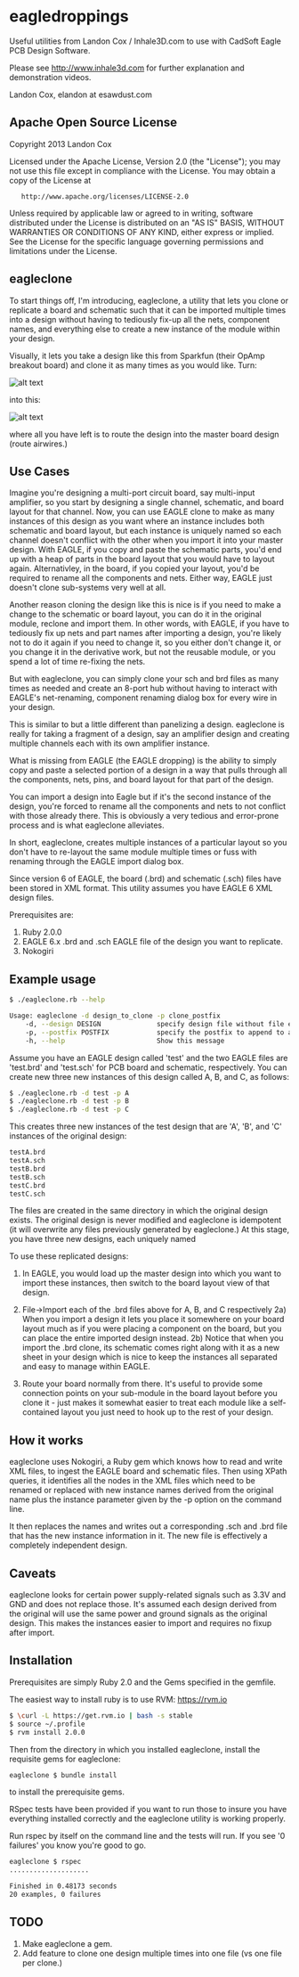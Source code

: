 eagledroppings
==============

Useful utilities from Landon Cox / Inhale3D.com to use with CadSoft Eagle PCB Design Software.

Please see http://www.inhale3d.com for further explanation and demonstration videos.

Landon Cox, elandon at esawdust.com

Apache Open Source License
--------------------------
Copyright 2013 Landon Cox

   Licensed under the Apache License, Version 2.0 (the "License");
   you may not use this file except in compliance with the License.
   You may obtain a copy of the License at

       http://www.apache.org/licenses/LICENSE-2.0

   Unless required by applicable law or agreed to in writing, software
   distributed under the License is distributed on an "AS IS" BASIS,
   WITHOUT WARRANTIES OR CONDITIONS OF ANY KIND, either express or implied.
   See the License for the specific language governing permissions and
   limitations under the License.

eagleclone
----------
To start things off, I'm introducing, eagleclone, a utility that lets you clone or replicate a 
board and schematic such that it can be imported multiple times into a design without
having to tediously fix-up all the nets, component names, and everything else to create
a new instance of the module within your design.  

Visually, it lets you take a design like this from Sparkfun (their OpAmp breakout board)
and clone it as many times as you would like. Turn:

![alt text](https://github.com/esawdust/eagledroppings/blob/master/images/OriginalBoardLayout-SparkfunBOB-09816-1.jpg)

into this:

![alt text](https://github.com/esawdust/eagledroppings/blob/master/images/image3.jpg)

where all you have left is to route the design into the master board design (route airwires.)

Use Cases
---------
Imagine you're designing a multi-port circuit board, say multi-input amplifier, so you 
start by designing a single channel, schematic, and board layout for that channel. 
Now, you can use EAGLE clone to make as many instances of this design as you want 
where an instance includes both schematic and board layout, but each instance is 
uniquely named so each channel doesn't conflict with the other when you import it into
your master design.
With EAGLE, if you copy and paste the schematic parts, you'd end up with a heap of parts in
the board layout that you would have to layout again.  Alternativley, in the board, 
if you copied your layout, you'd be required to rename all the components and nets. Either
way, EAGLE just doesn't clone sub-systems very well at all. 

Another reason cloning the design like this is nice is if you need to make 
a change to the schematic or board layout, you can do it in the original module, reclone and 
import them.  In other words, with EAGLE, if you have to tediously fix up nets and part names
after importing a design, you're likely not to do it again if you need to change it, so you
either don't change it, or you change it in the derivative work, but not the reusable module,
or you spend a lot of time re-fixing the nets.

But with eagleclone, you can simply clone your sch and brd files as many times as needed
and create an 8-port hub without having to interact with EAGLE's net-renaming, component renaming
dialog box for every wire in your design.

This is similar to but a little different than panelizing a design. eagleclone is really 
for taking a fragment of a design, say an amplifier design and creating multiple channels
each with its own amplifier instance.  

What is missing from EAGLE (the EAGLE dropping) is the ability to simply copy and paste 
a selected portion of a design in a way that pulls through all the components, nets,
pins, and board layout for that part of the design.

You can import a design into Eagle but if it's the second instance of the design, you're
forced to rename all the components and nets to not conflict with those already there.  This is 
obviously a very tedious and error-prone process and is what eagleclone alleviates.

In short, eagleclone, creates multiple instances of a particular layout so you don't 
have to re-layout the same module multiple times or fuss with renaming through the EAGLE
import dialog box.

Since version 6 of EAGLE, the board (.brd) and schematic (.sch) files have been stored in
XML format.  This utility assumes you have EAGLE 6 XML design files.

Prerequisites are: 
1) Ruby 2.0.0 
2) EAGLE 6.x .brd and .sch EAGLE file of the design you want to replicate.  
3) Nokogiri

Example usage
-------------

```bash
$ ./eagleclone.rb --help

Usage: eagleclone -d design_to_clone -p clone_postfix
    -d, --design DESIGN              specify design file without file extension
    -p, --postfix POSTFIX            specify the postfix to append to all parts, signals, etc
    -h, --help                       Show this message

```
Assume you have an EAGLE design called 'test' and the two EAGLE files are 'test.brd' and 'test.sch'
for PCB board and schematic, respectively.  You can create new three new instances of this design 
called A, B, and C, as follows:

```bash
$ ./eagleclone.rb -d test -p A
$ ./eagleclone.rb -d test -p B
$ ./eagleclone.rb -d test -p C
```
This creates three new instances of the test design that are 'A', 'B', and 'C' instances of the original design:
```bash
testA.brd
testA.sch
testB.brd
testB.sch
testC.brd
testC.sch
```

The files are created in the same directory in which the original design exists.  The original design
is never modified and eagleclone is idempotent (it will overwrite any files previously generated by
eagleclone.) At this stage, you have three new designs, each uniquely named 

To use these replicated designs:

1) In EAGLE, you would load up the master design into which you want to import these instances, then
switch to the board layout view of that design. 

2) File->Import each of the .brd files above for A, B, and C respectively
2a) When you import a design it lets you place it somewhere on your board layout much as if 
you were placing a component on the board, but you can place the entire imported design instead.
2b) Notice that when you import the .brd clone, its schematic comes right along with it as a 
new sheet in your design which is nice to keep the instances all separated and easy to manage 
within EAGLE.

3) Route your board normally from there.  It's useful to provide some connection points on 
your sub-module in the board layout before you clone it - just makes it somewhat easier to 
treat each module like a self-contained layout you just need to hook up to the rest of your design.

How it works
------------

eagleclone uses Nokogiri, a Ruby gem which knows how to read and write XML files, to ingest the
EAGLE board and schematic files.  Then using XPath queries, it identifies all the nodes in the XML
files which need to be renamed or replaced with new instance names derived from the original name plus
the instance parameter given by the -p option on the command line.

It then replaces the names and writes out a corresponding .sch and .brd file that has the new 
instance information in it.  The new file is effectively a completely independent design.

Caveats
-------
eagleclone looks for certain power supply-related signals such as 3.3V and GND and does not replace
those.  It's assumed each design derived from the original will use the same power and ground signals
as the original design.  This makes the instances easier to import and requires no fixup after import.

Installation
------------

Prerequisites are simply Ruby 2.0 and the Gems specified in the gemfile.

The easiest way to install ruby is to use RVM:  https://rvm.io
```bash
$ \curl -L https://get.rvm.io | bash -s stable
$ source ~/.profile
$ rvm install 2.0.0
```

Then from the directory in which you installed eagleclone, install the requisite gems
for eagleclone:

```bash
eagleclone $ bundle install
```
to install the prerequisite gems.

RSpec tests have been provided if you want to run those to insure you have everything 
installed correctly and the eagleclone utility is working properly.

Run rspec by itself on the command line and the tests will run.  If you see '0 failures'
you know you're good to go.

```bash
eagleclone $ rspec
....................

Finished in 0.48173 seconds
20 examples, 0 failures
```

TODO
----
1) Make eagleclone a gem.
2) Add feature to clone one design multiple times into one file (vs one file per clone.)

